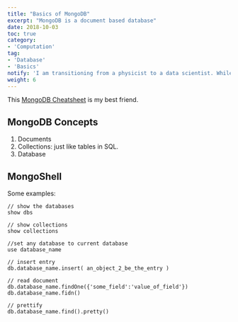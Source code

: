 ```yaml
---
title: "Basics of MongoDB"
excerpt: "MongoDB is a document based database"
date: 2018-10-03
toc: true
category:
- 'Computation'
tag:
- 'Database'
- 'Basics'
notify: 'I am transitioning from a physicist to a data scientist. While I am exploring the world of data, I find that I need to know some basics about computers and internet.'
weight: 6
---
```


This [MongoDB Cheatsheet](https://gist.github.com/emptymalei/8c6b4fbbf0d92ba0ffb856439ec9cc64) is my best friend.

## MongoDB Concepts

1. Documents
2. Collections: just like tables in SQL.
3. Database

## MongoShell

Some examples:

```
// show the databases
show dbs

// show collections
show collections

//set any database to current database
use database_name

// insert entry
db.database_name.insert( an_object_2_be_the_entry )

// read document
db.database_name.findOne({'some_field':'value_of_field'})
db.database_name.fidn()

// prettify
db.database_name.find().pretty()
```

